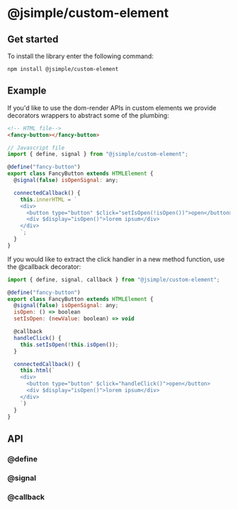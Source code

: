 # @jsimple/custom-element

## Get started
To install the library enter the following command:

```
npm install @jsimple/custom-element
```


## Example

If you'd like to use the dom-render APIs in custom elements we provide decorators wrappers to abstract some of the plumbing:

```html
<!-- HTML file-->
<fancy-button></fancy-button>
```

```javascript
// Javascript file
import { define, signal } from "@jsimple/custom-element";

@define("fancy-button")
export class FancyButton extends HTMLElement {
  @signal(false) isOpenSignal: any;

  connectedCallback() {
    this.innerHTML = `
    <div>
      <button type="button" $click="setIsOpen(!isOpen())">open</button>
      <div $display="isOpen()">lorem ipsum</div>
    </div>
    `;
  }
}
```
If you would like to extract the click handler in a new method function, use the @callback decorator:

```javascript
import { define, signal, callback } from "@jsimple/custom-element";

@define("fancy-button")
export class FancyButton extends HTMLElement {
  @signal(false) isOpenSignal: any;
  isOpen: () => boolean
  setIsOpen: (newValue: boolean) => void

  @callback
  handleClick() {
    this.setIsOpen(!this.isOpen());
  }

  connectedCallback() {
    this.html(`
    <div>
      <button type="button" $click="handleClick()">open</button>
      <div $display="isOpen()">lorem ipsum</div>
    </div>
    `)
  }
}

```

## API

### @define

### @signal

### @callback

